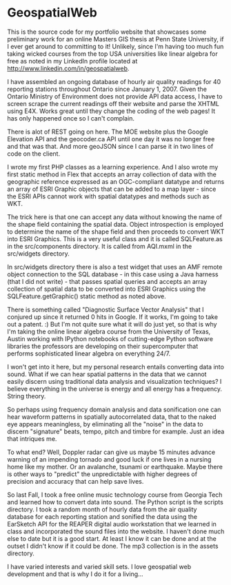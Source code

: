 GeospatialWeb
=============

This is the source code for my portfolio website that showcases some preliminary work for an online Masters GIS thesis at Penn State University, if I ever get around to committing to it! Unlikely, since I'm having too much fun taking wicked courses from the top USA universities like linear algebra for free as noted in my LinkedIn profile located at http://www.linkedin.com/in/geospatialweb.

I have assembled an ongoing database of hourly air quality readings for 40 reporting stations throughout Ontario since January 1, 2007. Given the Ontario Ministry of Environment does not provide API data access, I have to screen scrape the current readings off their website and parse the XHTML using E4X. Works great until they change the coding of the web pages! It has only happened once so I can't complain.

There is alot of REST going on here. The MOE website plus the Google Elevation API and the geocoder.ca API until one day it was no longer free and that was that. And more geoJSON since I can parse it in two lines of code on the client.

I wrote my first PHP classes as a learning experience. And I also wrote my first static method in Flex that accepts an array collection of data with the geographic reference expressed as an OGC-compliant datatype and returns an array of ESRI Graphic objects that can be added to a map layer - since the ESRI APIs cannot work with spatial datatypes and methods such as WKT.

The trick here is that one can accept any data without knowing the name of the shape field containing the spatial data. Object introspection is employed to determine the name of the shape field and then proceeds to convert WKT into ESRI Graphics. This is a very useful class and it is called SQLFeature.as in the src/components directory. It is called from AQI.mxml in the src/widgets directory.

In src/widgets directory there is also a test widget that uses an AMF remote object connection to the SQL database - in this case using a Java harness (that I did not write) - that passes spatial queries and accepts an array collection of spatial data to be converted into ESRI Graphics using the SQLFeature.getGraphic() static method as noted above.

There is something called "Diagnostic Surface Vector Analysis" that I conjured up since it returned 0 hits in Google. If it works, I'm going to take out a patent. :) But I'm not quite sure what it will do just yet, so that is why I'm taking the online linear algebra course from the University of Texas, Austin working with IPython notebooks of cutting-edge Python software libraries the professors are developing on their supercomputer that performs sophisticated linear algebra on everything 24/7.

I won't get into it here, but my personal research entails converting data into sound. What if we can hear spatial patterns in the data that we cannot easily discern using traditional data analysis and visualization techniques? I believe everything in the universe is energy and all energy has a frequency. String theory.

So perhaps using frequency domain analysis and data sonification one can hear waveform patterns in spatially autocorrelated data, that to the naked eye appears meaningless, by eliminating all the "noise" in the data to discern "signature" beats, tempo, pitch and timbre for example. Just an idea that intriques me.

To what end? Well, Doppler radar can give us maybe 15 minutes advance warning of an impending tornado and good luck if one lives in a nursing home like my mother. Or an avalanche, tsunami or earthquake. Maybe there is other ways to "predict" the unpredictable with higher degrees of precision and accuracy that can help save lives.

So last Fall, I took a free online music technology course from Georgia Tech and learned how to convert data into sound. The Python script is the scripts directory. I took a random month of hourly data from the air quality database for each reporting station and sonified the data using the EarSketch API for the REAPER digital audio workstation that we learned in class and incorporated the sound files into the website. I haven't done much else to date but it is a good start. At least I know it can be done and at the outset I didn't know if it could be done. The mp3 collection is in the assets directory.

I have varied interests and varied skill sets. I love geospatial web development and that is why I do it for a living...
